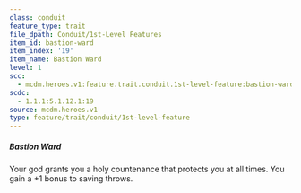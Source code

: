 ```yaml
---
class: conduit
feature_type: trait
file_dpath: Conduit/1st-Level Features
item_id: bastion-ward
item_index: '19'
item_name: Bastion Ward
level: 1
scc:
  - mcdm.heroes.v1:feature.trait.conduit.1st-level-feature:bastion-ward
scdc:
  - 1.1.1:5.1.12.1:19
source: mcdm.heroes.v1
type: feature/trait/conduit/1st-level-feature
---
```


##### Bastion Ward

Your god grants you a holy countenance that protects you at all times. You gain a +1 bonus to saving throws.
